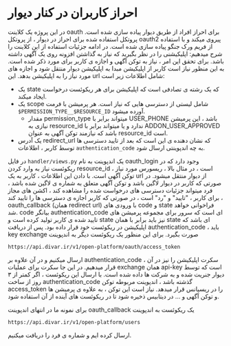 # احراز کاربران در کنار دیوار

در این پروژه یک کلاینت oauth برای احراز افراد از طریق دیوار پیاده سازی شده است.
پروتکل استفاده شده برای احراز در دیوار ، از پروتکل oauth2 پیروی میکند و با استفاده از فریم ورک جنگو پیاده سازی شده است. در ادامه جزئیات استفاده از این کلاینت را شرح میدهیم:
اپلیکیشنی را در نظر بگیرید که نیاز به گذاشتن افزونه روی یک آگهی داشته باشد. برای تحقق این امر ، نیاز به توکن آگهی و اجازه ی کاربر برای مورد ذکر شده است. به این منظور نیاز است کاربر از اپلیکیشن مبدا به اپلیکیشن دیوار منتقل شود و اجازه های مورد نیاز را به اپلیکیشن بدهد.
این url شامل اطلاعات زیر است:
- یک state که یک رشته ی تصادفی است که اپلیکیشن برای هر ریکوئست درخواست ایجاد میکند.
- یک scope شامل لیستی از دسترسی هایی که نیاز است. هر پرمیشن با فرمت `$PERMISSION_TYPE__$RESOURCE_ID` آورده میشود.
  - مقدار permission_type میتواند برابر با USER_PHONE باشد ، این پرمیشن نیازی به resource_id ندارد و یا میتواند برابر با ADDON_USER_APPROVED باشد که نیازمند توکن آگهی به عنوان resource_id است.
- یک آدرس redirect_url که نشان دهنده ی این است که بعد از تایید دسترسی ها توسط کاربر ، اطلاعات `authentication_code` به چه اندپوینتی ارسال شود.

در فایل `handler/views.py` یک اندپوینت به نام oauth_login وجود دارد که در ریکوئست نیاز به وارد کردن resource_id است ، در مثال بالا ، ریسورس مورد نیاز ، توکن آگهی است. با دادن این اطلاعات ، کاربر به یک url از دیوار منتقل میشود. در صورتی که کاربر در دیوار لاگین باشد و توکن آگهی متعلق به شماره ی لاگین شده باشد ، فرد میتواند جزئیات دسترسی های درخواست شده را مشاهده کند ، اکشن های مجاز برای کاربر ، "تایید" و "رد" است ، در صورتی که کاربر اجازه ی دسترسی ها را تایید کند ، oauth_callback (همان redirect url) با ورودی های code و state فراخوانی خواهد شد. code بیانگر authentication_code ای است که سرور برای مجموعه پرمیشن های تایید شده ی کاربر تولید کرده است و state نیز باید برابر با همان state ای باشد که اپلیکیشن در ریکوئست خود قرار داده بود.
پس از دریافت authentication_code ، باید key exchange صورت بگیرد. برای این منظور یک ریکوئست دیگر به اندپوینت 
```http request
https://api.divar.ir/v1/open-platform/oauth/access_token
```
ارسال میکنیم و در آن علاوه بر authentication_code ، سکرت اپلیکیشن را نیز در آن قرار میدهیم. در این جا سکرت برای عملیات exchange همان api-key است که توسط دیوار جنریت شده و به شرکت ها داده شده است.
با ارسال این ریکوئست ، اگر کمتر از ۳ روز از ساخت authentication_code گذشته باشد ، اندپوینت مربوطه توکن access_token را در ریسپانس قرار میدهد. نیاز است این توکن ، به علاوه ی پرمیشن ها و توکن آگهی و ... در دیتابیس ذخیره شود تا در ریکوئست های آینده از آن استفاده شود.  

برای نمونه ما در انتهای اندپوینت oauth_callback یک ریکوئست به اندپوینت 
```http request
https://api.divar.ir/v1/open-platform/users
```
ارسال کرده ایم و شماره ی فرد را دریافت میکنیم.
